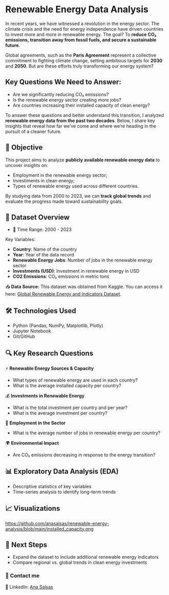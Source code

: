 # **Renewable Energy Data Analysis**

In recent years, we have witnessed a revolution in the energy sector. The climate crisis and the need for energy independence have driven countries to invest more and more in renewable energy. The goal? To **reduce CO₂ emissions, transition away from fossil fuels, and secure a sustainable future**.

Global agreements, such as the **Paris Agreement** represent a collective commitment to fighting climate change, setting ambitious targets for **2030** and **2050**. But are these efforts truly transforming our energy system?

## **Key Questions We Need to Answer:**
 - Are we significantly reducing CO₂ emissions?
 - Is the renewable energy sector creating more jobs?
 - Are countries increasing their installed capacity of clean energy?

To answer these questions and better understand this transition, I analyzed **renewable energy data from the past two decades**. Below, I share key insights that reveal how far we’ve come and where we’re heading in the pursuit of a cleaner future.


## 📌 **Objective**
This project aims to analyze **publicly available renewable energy data** to uncover  insights on:
- Employment in the renewable energy sector;
- Investiments in clean energy;
- Types of renewable energy used across different countries.

By studying data from 2000 to 2023, we can **track global trends** and evaluate the progress made toward sustainability goals.

## 📂 **Dataset Overview**

- 📅 Time Range: 2000 - 2023

Key Variables:
- **Country**: Name of the country
- **Year**: Year of the data record
- **Renewable Energy Jobs**: Number of jobs in the renewable energy sector
- **Investments (USD)**: Investment in renewable energy in USD
- **CO2 Emissions**: CO₂ emissions in metric tons

📥 **Data Source:** This dataset was obtained from Kaggle. 
You can access it here: [Global Renewable Energy and Indicators Dataset](https://www.kaggle.com/datasets/anishvijay/global-renewable-energy-and-indicators-dataset/data).


## 🛠 **Technologies Used**

- Python (Pandas, NumPy, Matplotlib, Plotly)
- Jupyter Notebook
- Git/GitHub 

## 🔍 **Key Research Questions**

⚡ **Renewable Energy Sources & Capacity**
- What types of renewable energy are used in each country?
- What is the average installed capacity per country?

💰 **Investments in Renewable Energy**
- What is the total investment per country and per year?
- What is the average investment per country?

👷 **Employment in the Sector**
- What is the average number of jobs in renewable energy per country?

🌍 **Environmental Impact**
- Are CO₂ emissions decreasing in response to the energy transition?


## 📊 **Exploratory Data Analysis (EDA)**

- Descriptive statistics of key variables
- Time-series analysis to identify long-term trends

## 📈 **Visualizations**

https://github.com/anasalsas/renewable-energy-analysis/blob/main/installed_capacity.png


## 📌 **Next Steps**

- Expand the dataset to include additional renewable energy indicators
- Compare regional vs. global trends in clean energy investments



### 📧 **Contact me**  

🔗 LinkedIn: [Ana Salsas](https://www.linkedin.com/in/anasalsas/)  